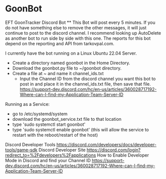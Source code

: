 # GoonBot
EFT GoonTracker Discord Bot 
** This Bot will post every 5 minutes. If you do not have something else to remove the other messages, it will just continue to post to the discord channel. I recommend looking up AutoDelete as another bot to run side by side with this one. The reports for this bot depend on the reporting and API from tarkovpal.com.

I currently have the bot running on a Linux Ubuntu 22.04 Server. 

- Create a directory named goonbot in the Home Directory.
- Download the goonbot.py file to ~/goonbot directory. 
- Create a file at ~ and name it channel_ids.txt
    - Input the Channel ID from the discord channel you want this bot to post in and place it in the channel_ids.txt file, then save that file.  https://support-dev.discord.com/hc/en-us/articles/360028717192-Where-can-I-find-my-Application-Team-Server-ID
 

Running as a Service:
- go to /etc/systemd/system
- download the goonbot_service.txt file to that location
- type 'sudo systemctl start goonbot'
- type 'sudo systemctl enable goonbot' (this will allow the service to restart with the reboot/restart of the host)






Discord Developer Tools 
https://discord.com/developers/docs/developer-tools/game-sdk
Discord Developer Site
https://discord.com/login?redirect_to=%2Fdevelopers%2Fapplications
How to Enable Developer Mode in Discord and find your Channel ID
https://support-dev.discord.com/hc/en-us/articles/360028717192-Where-can-I-find-my-Application-Team-Server-ID
